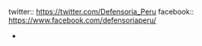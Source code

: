 twitter:: https://twitter.com/Defensoria_Peru
facebook:: https://www.facebook.com/defensoriaperu/

-
